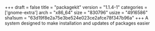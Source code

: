 +++
draft = false
title = "packagekit"
version = "1.1.4-1"
categories = ['gnome-extra']
arch = "x86_64"
size = "830796"
usize = "4916586"
sha1sum = "63d19f8e2a75e3be524e023ce2afce78f347b96a"
+++
A system designed to make installation and updates of packages easier